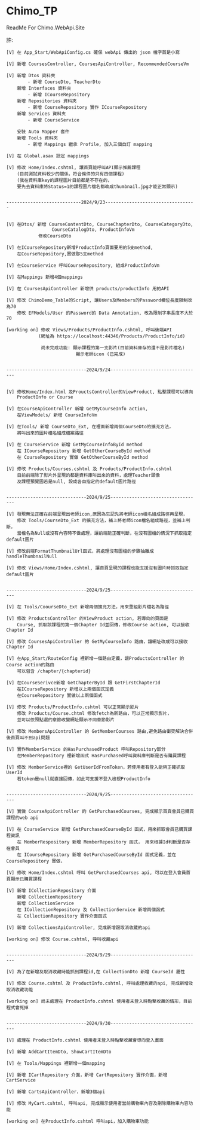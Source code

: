 # Chimo_TP

ReadMe For Chimo.WebApi.Site

許:

	[V] 在 App_Start/WebApiConfig.cs 確保 webApi 傳出的 json 檔字首是小寫

	[V] 新增 CoursesController, CoursesApiController, RecommendedCourseVm

	[V] 新增 Dtos 資料夾 
			- 新增 CourseDto, TeacherDto
		新增 Interfaces 資料夾 
			- 新增 ICourseRepository
		新增 Repositories 資料夾 
			- 新增 CourseRepository 實作 ICourseRepository
		新增 Services 資料夾 
			- 新增 CourseService

		安裝 Auto Mapper 套件
		新增 Tools 資料夾 
			- 新增 Mappings 繼承 Profile, 加入三個自訂 mapping

	[V] 在 Global.asax 設定 mappings

	[V] 修改 Home/Index.cshtml, 讓首頁能呼叫API顯示推薦課程
		(目前測試資料較少的關係，符合條件的只有四個課程)
		(我在資料庫key的課程圖片目前都是不存在的，
		要先去資料庫將Status=1的課程圖片檔名都改成thumbnail.jpg才能正常顯示)
	

	----------------------------2024/9/23----------------------------------


	[V] 在Dtos/ 新增 CourseContentDto, CourseChapterDto, CourseCategoryDto,
					 CourseCatalogDto, ProductInfoVm 
				修改CourseDto
		
	[V]	在ICourseRepository新增ProductInfo頁面要用的5支method, 
		在CourseRepository,實做那5支method

	[V] 在CourseService 呼叫CourseRepository, 組成ProductInfoVm

	[V] 在Mappings 新增4個mappings

	[V] 在 CoursesApiController 新增供 products/productInfo 用的API

	[V] 修改 ChimoDemo_Table的Script, 讓Users及Members的Password欄位長度限制改為70
		修改 EFModels/User 的Password的 Data Annotation, 改為限制字串長度不大於70

	[working on] 修改 Views/Products/ProductInfo.cshtml, 呼叫後端API
				(網址為 https://localhost:44346/Products/ProductInfo/id)
				 
				 尚未完成功能: 顯示課程的第一支影片(目前資料庫存的還不是影片檔名)
							  顯示老師icon (已完成)
	
	
	------------------------------2024/9/24----------------------------------


	[V] 修改Home/Index.html 及ProuctsController的ViewProduct, 點擊課程可以導向 
		ProductInfo or Course
	
	[V] 在CourseApiController 新增 GetMyCourseInfo action,
		在ViewModels/ 新增 CourseInfoVm

	[V] 在Tools/ 新增 CourseDto_Ext, 在裡面新增兩個CourseDto的擴充方法，
		將叫出來的圖片檔名組成檔案路徑

	[V] 在 CourseService 新增 GetMyCourseInfoById method
		在 ICourseRepository 新增 GetOtherCourseById method
		在 CourseRepository 實做 GetOtherCourseById method

	[V] 修改 Products/Courses.cshtml 及 Products/ProductInfo.cshtml
		目前前端除了影片外呈現的都是資料庫叫出來的資料，處理Teacher頭像
		及課程預覽圖若是null, 設成各自指定的default圖片路徑

			
	------------------------------2024/9/25----------------------------------

	[V] 發現無法正確在前端呈現出老師icon,原因為忘記先將老師icon檔名組成路徑再呈現，
		修改 Tools/CourseDto_Ext 的擴充方法，補上將老師icon檔名組成路徑，並補上判斷，
		當檔名為Null或沒有內容時不做處理，讓前端能正確判斷，在沒有圖檔的情況下抓取指定default圖片

	[V] 修改前端FormatThumbnailUrl函式，將處理沒有圖檔的步驟抽離成 handleThumbnailNull

	[V] 修改 Views/Home/Index.cshtml, 讓首頁呈現的課程也能支援沒有圖片時抓取指定default圖片


	------------------------------2024/9/25----------------------------------
	
	[V] 在 Tools/CoourseDto_Ext 新增兩個擴充方法，用來重組影片檔名為路徑

	[V] 修改 ProductsController 的ViewProduct action, 若導向的頁面是
		Course, 抓取該課程的第一個Chapter Id並回傳，修改Course action, 可以接收Chapter Id
	
	[V] 修改 CoursesApiController 的 GetMyCourseInfo 路由，讓網址改成可以接收 Chapter Id

	[V] 在App_Start/RouteConfig 裡新增一個路由定義，讓ProductsController 的 Course action的路由
		可以包含 /chapter/{chapterid}

	[V] 在CourseSerivce新增 GetChapterById 跟 GetFirstChapterId
		在ICourseRepository 新增以上兩個函式定義
		在CourseRepository 實做以上兩個函式

	[V] 修改 Products/ProductInfo.cshtml 可以正常顯示影片
		修改 Products/Course.chtml 修改fetch為新路由，可以正常顯示影片，
		並可以依照點選的章節改變網址顯示不同章節影片

	[V] 修改 MembersApiController 的 GetMemberCourses 路由,避免路由衝突解決合併後首頁叫不到api問題

	[V] 實作MemberService 的HasPurchasedProduct 呼叫Repository部分
		在MemberRepository 裡新增函式 HasPurchased呼叫資料庫判斷是否有購買課程

	[V] 修改 MemberService裡的 GetUserIdFromToken，若使用者有登入能夠正確抓取UserId
		若token是null就直接回傳，如此可支援不登入檢視ProductInfo
			
		
	------------------------------2024/9/25----------------------------------

	[V] 實做 CourseApiController 的 GetPurchasedCourses, 完成顯示首頁會員已購買課程的web api

	[V] 在 CourseService 新增 GetPurchasedCourseById 函式，用來抓取會員已購買課程資訊
		在 MemberRespository 新增 MemberRepository 函式， 用來根據Id判斷是否存在會員
		在 ICourseRepository 新增 GetPurchasedCourseById 函式定義，並在 CourseRepository 實做，

	[V] 修改 Home/Index.cshtml 呼叫 GetPurchasedCourses api, 可以在登入會員首頁顯示已購買課程

	[V] 新增 ICollectionRepository 介面
		新增 CollectionRepository
		新增 CollectionService
		在 ICollectionRepository 及 CollectionService 新增兩個函式
		在 CollectionRepository 實作介面函式

	[V] 新增 CollectionsApiController, 完成新增跟取消收藏的api

	[working on] 修改 Course.cshtml, 呼叫收藏api


	------------------------------2024/9/29----------------------------------

	[V] 為了在新增及取消收藏時能抓到課程id,在 CollectionDto 新增 CourseId 屬性

	[V] 修改 Course.cshtml 及 ProductInfo.cshtml, 呼叫處理收藏的api, 完成新增及取消收藏功能

	[working on] 尚未處理在 ProductInfo.cshtml 使用者未登入時點擊收藏的情形，目前程式會死掉


	------------------------------2024/9/30----------------------------------

	[V] 處理在 ProductInfo.cshtml 使用者未登入時點擊收藏會導向登入畫面

	[V] 新增 AddCartItemDto, ShowCartItemDto

	[V] 在 Tools/Mappings 裡新增一個mapping

	[V] 新增 ICartRepository 介面，新增 CartRepository 實作介面，新增 CartService

	[V] 新增 CartsApiController，新增3個api

	[V] 修改 MyCart.cshtml, 呼叫api, 完成顯示使用者當前購物車內容及刪除購物車內容功能

	[working on] 在ProductInfo.cshtml 呼叫api，加入購物車功能